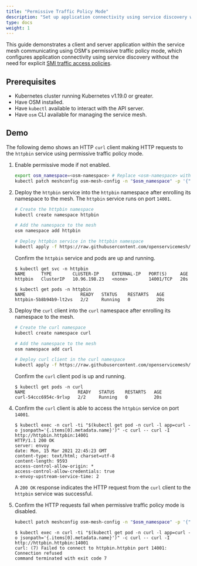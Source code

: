 ```yaml
---
title: "Permissive Traffic Policy Mode"
description: "Set up application connectivity using service discovery without explicit SMI policies"
type: docs
weight: 1
---
```


This guide demonstrates a client and server application within the service mesh communicating using OSM's permissive traffic policy mode, which configures application connectivity using service discovery without the need for explicit [SMI traffic access policies](https://github.com/servicemeshinterface/smi-spec/blob/main/apis/traffic-access/v1alpha3/traffic-access.md).


## Prerequisites

- Kubernetes cluster running Kubernetes v1.19.0 or greater.
- Have OSM installed.
- Have `kubectl` available to interact with the API server.
- Have `osm` CLI available for managing the service mesh.


## Demo

The following demo shows an HTTP `curl` client making HTTP requests to the `httpbin` service using permissive traffic policy mode.

1. Enable permissive mode if not enabled.
    ```bash
    export osm_namespace=<osm-namespace> # Replace <osm-namespace> with the namespace where OSM is installed
    kubectl patch meshconfig osm-mesh-config -n "$osm_namespace" -p '{"spec":{"traffic":{"enablePermissiveTrafficPolicyMode":true}}}'  --type=merge
    ```

1. Deploy the `httpbin` service into the `httpbin` namespace after enrolling its namespace to the mesh. The `httpbin` service runs on port `14001`.

    ```bash
    # Create the httpbin namespace
    kubectl create namespace httpbin

    # Add the namespace to the mesh
    osm namespace add httpbin

    # Deploy httpbin service in the httpbin namespace
    kubectl apply -f https://raw.githubusercontent.com/openservicemesh/osm/main/docs/example/manifests/samples/httpbin/httpbin.yaml -n httpbin
    ```

    Confirm the `httpbin` service and pods are up and running.

    ```console
    $ kubectl get svc -n httpbin
    NAME      TYPE        CLUSTER-IP     EXTERNAL-IP   PORT(S)     AGE
    httpbin   ClusterIP   10.96.198.23   <none>        14001/TCP   20s
    ```

    ```console
    $ kubectl get pods -n httpbin
    NAME                     READY   STATUS    RESTARTS   AGE
    httpbin-5b8b94b9-lt2vs   2/2     Running   0          20s
    ```

1. Deploy the `curl` client into the `curl` namespace after enrolling its namespace to the mesh.

    ```bash
    # Create the curl namespace
    kubectl create namespace curl

    # Add the namespace to the mesh
    osm namespace add curl

    # Deploy curl client in the curl namespace
    kubectl apply -f https://raw.githubusercontent.com/openservicemesh/osm/main/docs/example/manifests/samples/curl/curl.yaml -n curl
    ```

    Confirm the `curl` client pod is up and running.

    ```console
    $ kubectl get pods -n curl
    NAME                    READY   STATUS    RESTARTS   AGE
    curl-54ccc6954c-9rlvp   2/2     Running   0          20s
    ```

1. Confirm the `curl` client is able to access the `httpbin` service on port `14001`.

    ```console
    $ kubectl exec -n curl -ti "$(kubectl get pod -n curl -l app=curl -o jsonpath='{.items[0].metadata.name}')" -c curl -- curl -I http://httpbin.httpbin:14001
    HTTP/1.1 200 OK
    server: envoy
    date: Mon, 15 Mar 2021 22:45:23 GMT
    content-type: text/html; charset=utf-8
    content-length: 9593
    access-control-allow-origin: *
    access-control-allow-credentials: true
    x-envoy-upstream-service-time: 2
    ```

    A `200 OK` response indicates the HTTP request from the `curl` client to the `httpbin` service was successful.

1. Confirm the HTTP requests fail when permissive traffic policy mode is disabled.

    ```bash
    kubectl patch meshconfig osm-mesh-config -n "$osm_namespace" -p '{"spec":{"traffic":{"enablePermissiveTrafficPolicyMode":false}}}'  --type=merge
    ```

    ```console
    $ kubectl exec -n curl -ti "$(kubectl get pod -n curl -l app=curl -o jsonpath='{.items[0].metadata.name}')" -c curl -- curl -I http://httpbin.httpbin:14001
    curl: (7) Failed to connect to httpbin.httpbin port 14001: Connection refused
    command terminated with exit code 7
    ```